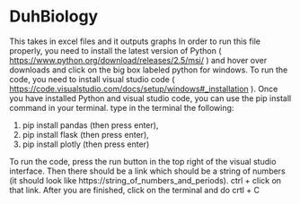 # DuhBiology
This takes in excel files and it outputs graphs
In order to run this file properly, you need to install the latest version of Python ( https://www.python.org/download/releases/2.5/msi/ ) and hover over downloads and click on the big box labeled python for windows. To run the code, you need to install visual studio code ( https://code.visualstudio.com/docs/setup/windows#_installation ).
Once you have installed Python and visual studio code, you can use the pip install command in your terminal. type in the terminal the following:
1) pip install pandas (then press enter),
2) pip install flask (then press enter),
3) pip install plotly (then press enter)


To run the code, press the run button in the top right of the visual studio interface. Then there should be a link which should be a string of numbers (it should look like https://string_of_numbers_and_periods). ctrl + click on that link. After you are finished, click on the terminal and do crtl + C

